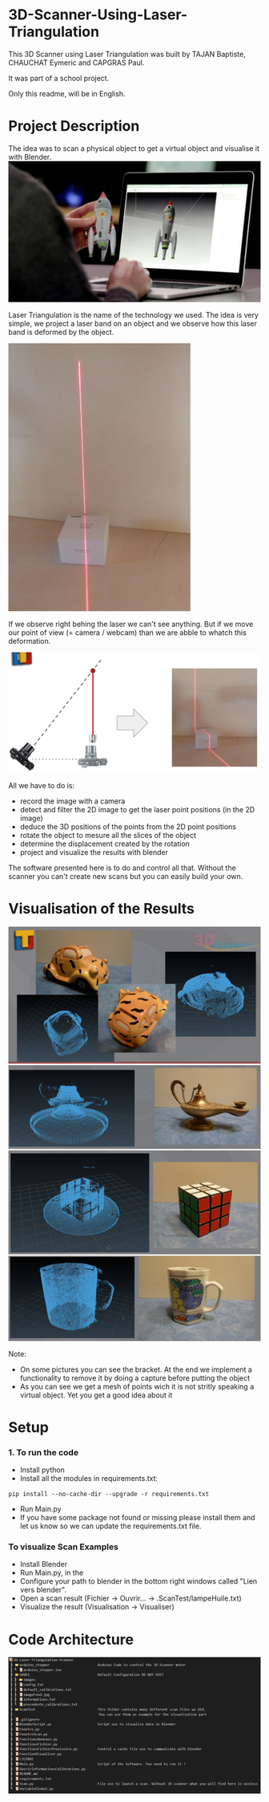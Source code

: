 # 3D-Scanner-Using-Laser-Triangulation

This 3D Scanner using Laser Triangulation was built by TAJAN Baptiste, CHAUCHAT Eymeric and CAPGRAS Paul.

It was part of a school project.

Only this readme, will be in English.


# Project Description

The idea was to scan a physical object to get a virtual object and visualise it with Blender.
![alt text](SAVES/images/scan.png)

Laser Triangulation is the name of the technology we used. The idea is very simple, we project a laser band on an object and we observe how this laser band is deformed by the object.

![alt text](SAVES/images/no_deformation.png)

If we observe right behing the laser we can't see anything. But if we move our point of view (= camera / webcam) than we are abble to whatch this deformation.

![alt text](SAVES/images/deformation.png)

All we have to do is:
- record the image with a camera
- detect and filter the 2D image to get the laser point positions (in the 2D image)
- deduce the 3D positions of the points from the 2D point positions
- rotate the object to mesure all the slices of the object
- determine the displacement created by the rotation
- project and visualize the results with blender

The software presented here is to do and control all that. Without the scanner you can't create new scans but you can easily build your own.


# Visualisation of the Results

![alt text](SAVES/images/car.png)
![alt text](SAVES/images/lampe.png)
![alt text](SAVES/images/rubiks_cube.png)
![alt text](SAVES/images/tasse.png)

Note:
- On some pictures you can see the bracket. At the end we implement a functionality to remove it by doing a capture before putting the object
- As you can see we get a mesh of points wich it is not stritly speaking a virtual object. Yet you get a good idea about it

# Setup

### 1. To run the code
- Install python
- Install all the modules in requirements.txt:
````
pip install --no-cache-dir --upgrade -r requirements.txt
````
- Run Main.py
- If you have some package not found or missing please install them and let us know so we can update the requirements.txt file.

### To visualize Scan Examples
- Install Blender
- Run Main.py, in the 
- Configure your path to blender in the bottom right windows called "Lien vers blender".
- Open a scan result (Fichier -> Ouvrir... -> .ScanTest/lampeHuile.txt)
- Visualize the result (Visualisation -> Visualiser)


# Code Architecture

![alt text](SAVES/images/structure.png)
